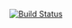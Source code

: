 [![Build Status](https://app.travis-ci.com/Kmatulud/psql-refresher-workshop.svg?branch=main)](https://app.travis-ci.com/Kmatulud/psql-refresher-workshop)